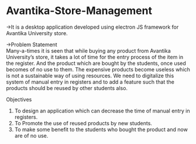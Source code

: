 # Avantika-Store-Management
->It is a desktop application developed using electron JS framework for Avantika University store.

->Problem Statement <br>
  Many-a-times it is seen that while buying any product from Avantika University’s store, it takes a lot of time for the entry process of the item in the register. And     the product which are bought by the students, once used becomes of no use to them. The expensive products become useless which is not a sustainable way of using         resources. We need to digitalize this system of manual entry in registers and to add a feature such that the products should be reused by other students also.


Objectives
1.	To design an application which can decrease the time of manual entry in registers.
2.	To Promote the use of reused products by new students.
3.	To make some benefit to the students who bought the product and now are of no use.



